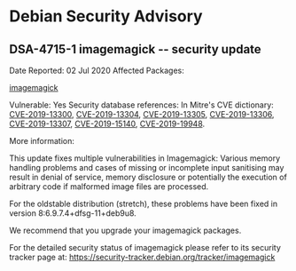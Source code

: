 
Debian Security Advisory
========================


DSA-4715-1 imagemagick -- security update
-----------------------------------------



Date Reported:
02 Jul 2020
Affected Packages:

[imagemagick](https://packages.debian.org/src:imagemagick)

Vulnerable:
Yes
Security database references:
In Mitre's CVE dictionary: [CVE-2019-13300](https://security-tracker.debian.org/tracker/CVE-2019-13300), [CVE-2019-13304](https://security-tracker.debian.org/tracker/CVE-2019-13304), [CVE-2019-13305](https://security-tracker.debian.org/tracker/CVE-2019-13305), [CVE-2019-13306](https://security-tracker.debian.org/tracker/CVE-2019-13306), [CVE-2019-13307](https://security-tracker.debian.org/tracker/CVE-2019-13307), [CVE-2019-15140](https://security-tracker.debian.org/tracker/CVE-2019-15140), [CVE-2019-19948](https://security-tracker.debian.org/tracker/CVE-2019-19948).  

More information:

This update fixes multiple vulnerabilities in Imagemagick: Various memory
handling problems and cases of missing or incomplete input sanitising
may result in denial of service, memory disclosure or potentially the
execution of arbitrary code if malformed image files are processed.


For the oldstable distribution (stretch), these problems have been fixed
in version 8:6.9.7.4+dfsg-11+deb9u8.


We recommend that you upgrade your imagemagick packages.


For the detailed security status of imagemagick please refer to
its security tracker page at:
<https://security-tracker.debian.org/tracker/imagemagick>





